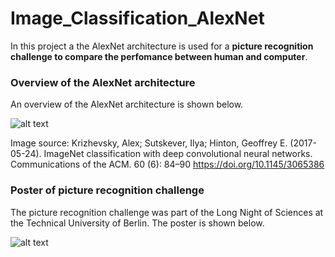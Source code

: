 # Image_Classification_AlexNet

In this project a the AlexNet architecture is used for a **picture recognition challenge to compare the perfomance between human and computer**.

### Overview of the AlexNet architecture

An overview of the AlexNet architecture is shown below.

![alt text](https://github.com/jkrn/Image_Recognition_AlexNet/blob/main/poster/AlexNet.PNG?raw=true)

Image source:
Krizhevsky, Alex; Sutskever, Ilya; Hinton, Geoffrey E. (2017-05-24). ImageNet classification with deep convolutional neural networks. Communications of the ACM. 60 (6): 84–90
https://doi.org/10.1145/3065386


### Poster of picture recognition challenge

The picture recognition challenge was part of the Long Night of Sciences at the Technical University of Berlin. The poster is shown below.

![alt text](https://github.com/jkrn/Image_Recognition_AlexNet/blob/main/poster/poster.png?raw=true)

